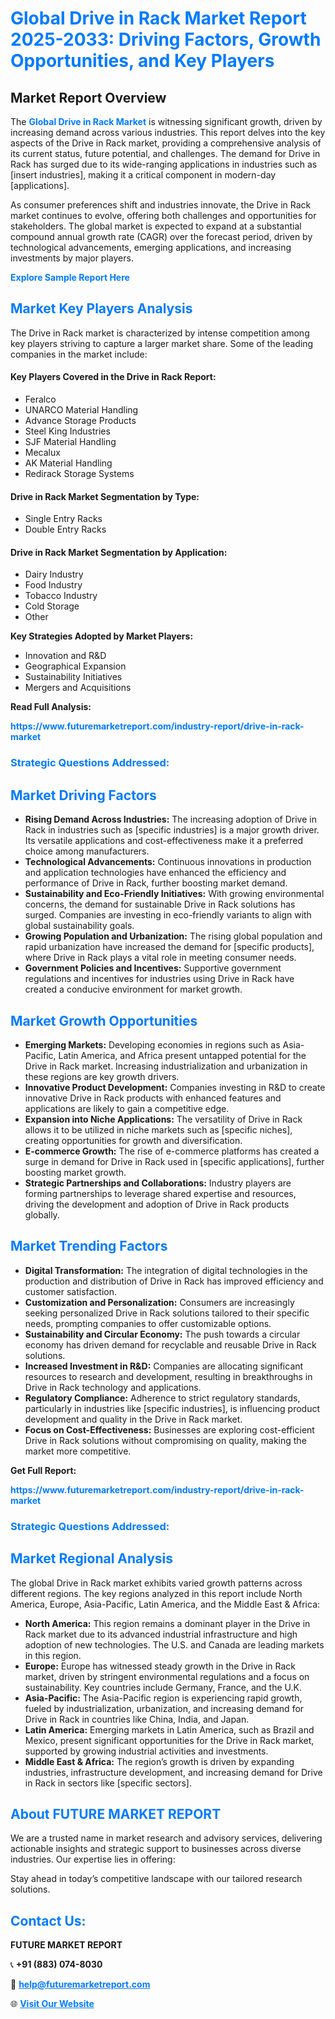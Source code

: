 <h1 style="color: #007BFF;">Global Drive in Rack Market Report 2025-2033: Driving Factors, Growth Opportunities, and Key Players</h1>

<section id="overview">
<h2>Market Report Overview</h2>
<p>The <a href="https://www.futuremarketreport.com/industry-report/drive-in-rack-market" style="color: #007BFF; text-decoration: none;"><strong>Global Drive in Rack Market</strong></a> is witnessing significant growth, driven by increasing demand across various industries. This report delves into the key aspects of the Drive in Rack market, providing a comprehensive analysis of its current status, future potential, and challenges. The demand for Drive in Rack has surged due to its wide-ranging applications in industries such as [insert industries], making it a critical component in modern-day [applications].</p>
<p>As consumer preferences shift and industries innovate, the Drive in Rack market continues to evolve, offering both challenges and opportunities for stakeholders. The global market is expected to expand at a substantial compound annual growth rate (CAGR) over the forecast period, driven by technological advancements, emerging applications, and increasing investments by major players.</p>
</section>

<section id="overview">
<p><a href="https://www.futuremarketreport.com/request-sample/reportId=86797" style="color: #007BFF; text-decoration: none;"><strong>Explore Sample Report Here</strong></a></p>
</section>

<section id="key-players">
<h2 style="color: #007BFF;">Market Key Players Analysis</h2>
<p>The Drive in Rack market is characterized by intense competition among key players striving to capture a larger market share. Some of the leading companies in the market include:</p>
<h4>Key Players Covered in the Drive in Rack Report:</h4>
<ul><li>Feralco</li><li>UNARCO Material Handling</li><li>Advance Storage Products</li><li>Steel King Industries</li><li>SJF Material Handling</li><li>Mecalux</li><li>AK Material Handling</li><li>Redirack Storage Systems</li></ul>
<h4>Drive in Rack Market Segmentation by Type:</h4>
<ul><li>Single Entry Racks</li><li>Double Entry Racks</li></ul>

<h4>Drive in Rack Market Segmentation by Application:</h4>
<ul><li>Dairy Industry</li><li>Food Industry</li><li>Tobacco Industry</li><li>Cold Storage</li><li>Other</li></ul>
<p><strong>Key Strategies Adopted by Market Players:</strong></p>
<ul>
<li>Innovation and R&D</li>
<li>Geographical Expansion</li>
<li>Sustainability Initiatives</li>
<li>Mergers and Acquisitions</li>
</ul>
</section>

<section>
<p><strong>Read Full Analysis: </strong></p><a href="https://www.futuremarketreport.com/industry-report/drive-in-rack-market" style="color: #007BFF; text-decoration: none;"><strong>https://www.futuremarketreport.com/industry-report/drive-in-rack-market</strong></a>
<h3 style="color: #007BFF;">Strategic Questions Addressed:</h3>
</section>

<section id="driving-factors">
<h2 style="color: #007BFF;">Market Driving Factors</h2>
<ul>
<li><strong>Rising Demand Across Industries:</strong> The increasing adoption of Drive in Rack in industries such as [specific industries] is a major growth driver. Its versatile applications and cost-effectiveness make it a preferred choice among manufacturers.</li>
<li><strong>Technological Advancements:</strong> Continuous innovations in production and application technologies have enhanced the efficiency and performance of Drive in Rack, further boosting market demand.</li>
<li><strong>Sustainability and Eco-Friendly Initiatives:</strong> With growing environmental concerns, the demand for sustainable Drive in Rack solutions has surged. Companies are investing in eco-friendly variants to align with global sustainability goals.</li>
<li><strong>Growing Population and Urbanization:</strong> The rising global population and rapid urbanization have increased the demand for [specific products], where Drive in Rack plays a vital role in meeting consumer needs.</li>
<li><strong>Government Policies and Incentives:</strong> Supportive government regulations and incentives for industries using Drive in Rack have created a conducive environment for market growth.</li>
</ul>
</section>

<section id="growth-opportunities">
<h2 style="color: #007BFF;">Market Growth Opportunities</h2>
<ul>
<li><strong>Emerging Markets:</strong> Developing economies in regions such as Asia-Pacific, Latin America, and Africa present untapped potential for the Drive in Rack market. Increasing industrialization and urbanization in these regions are key growth drivers.</li>
<li><strong>Innovative Product Development:</strong> Companies investing in R&D to create innovative Drive in Rack products with enhanced features and applications are likely to gain a competitive edge.</li>
<li><strong>Expansion into Niche Applications:</strong> The versatility of Drive in Rack allows it to be utilized in niche markets such as [specific niches], creating opportunities for growth and diversification.</li>
<li><strong>E-commerce Growth:</strong> The rise of e-commerce platforms has created a surge in demand for Drive in Rack used in [specific applications], further boosting market growth.</li>
<li><strong>Strategic Partnerships and Collaborations:</strong> Industry players are forming partnerships to leverage shared expertise and resources, driving the development and adoption of Drive in Rack products globally.</li>
</ul>
</section>

<section id="trending-factors">
<h2 style="color: #007BFF;">Market Trending Factors</h2>
<ul>
<li><strong>Digital Transformation:</strong> The integration of digital technologies in the production and distribution of Drive in Rack has improved efficiency and customer satisfaction.</li>
<li><strong>Customization and Personalization:</strong> Consumers are increasingly seeking personalized Drive in Rack solutions tailored to their specific needs, prompting companies to offer customizable options.</li>
<li><strong>Sustainability and Circular Economy:</strong> The push towards a circular economy has driven demand for recyclable and reusable Drive in Rack solutions.</li>
<li><strong>Increased Investment in R&D:</strong> Companies are allocating significant resources to research and development, resulting in breakthroughs in Drive in Rack technology and applications.</li>
<li><strong>Regulatory Compliance:</strong> Adherence to strict regulatory standards, particularly in industries like [specific industries], is influencing product development and quality in the Drive in Rack market.</li>
<li><strong>Focus on Cost-Effectiveness:</strong> Businesses are exploring cost-efficient Drive in Rack solutions without compromising on quality, making the market more competitive.</li>
</ul>
</section>

<section>
<p><strong>Get Full Report: </strong></p><a href="https://www.futuremarketreport.com/industry-report/drive-in-rack-market" style="color: #007BFF; text-decoration: none;"><strong>https://www.futuremarketreport.com/industry-report/drive-in-rack-market</strong></a>
<h3 style="color: #007BFF;">Strategic Questions Addressed:</h3>
</section>


<section id="regional-analysis">
<h2 style="color: #007BFF;">Market Regional Analysis</h2>
<p>The global Drive in Rack market exhibits varied growth patterns across different regions. The key regions analyzed in this report include North America, Europe, Asia-Pacific, Latin America, and the Middle East & Africa:</p>
<ul>
<li><strong>North America:</strong> This region remains a dominant player in the Drive in Rack market due to its advanced industrial infrastructure and high adoption of new technologies. The U.S. and Canada are leading markets in this region.</li>
<li><strong>Europe:</strong> Europe has witnessed steady growth in the Drive in Rack market, driven by stringent environmental regulations and a focus on sustainability. Key countries include Germany, France, and the U.K.</li>
<li><strong>Asia-Pacific:</strong> The Asia-Pacific region is experiencing rapid growth, fueled by industrialization, urbanization, and increasing demand for Drive in Rack in countries like China, India, and Japan.</li>
<li><strong>Latin America:</strong> Emerging markets in Latin America, such as Brazil and Mexico, present significant opportunities for the Drive in Rack market, supported by growing industrial activities and investments.</li>
<li><strong>Middle East & Africa:</strong> The region’s growth is driven by expanding industries, infrastructure development, and increasing demand for Drive in Rack in sectors like [specific sectors].</li>
</ul>
</section>

<footer>
<h2 style="color: #007BFF;">About FUTURE MARKET REPORT</h2>
<p>We are a trusted name in market research and advisory services, delivering actionable insights and strategic support to businesses across diverse industries. Our expertise lies in offering:</p>

<p>Stay ahead in today’s competitive landscape with our tailored research solutions.</p>

<h2 style="color: #007BFF;">Contact Us:</h2>
<p><strong>FUTURE MARKET REPORT</strong></p>
<p>📞 <strong>+91 (883) 074-8030</strong></p>
<p>📧 <strong><a href="mailto:help@futuremarketreport.com" style="color: #007BFF;">help@futuremarketreport.com</a></strong></p>
<p>🌐 <strong><a href="https://www.futuremarketreport.com/" style="color: #007BFF;">Visit Our Website</a></strong></p>
</footer>